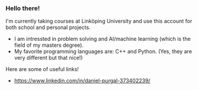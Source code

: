### Hello there!

I'm currently taking courses at Linköping University and use this account for both school and personal projects.

- I am intressted in problem solving and AI/machine learning (which is the field of my masters degree). 
- My favorite programming languages are: C++ and Python. (Yes, they are very different but that nice!)

Here are some of useful links!
- https://www.linkedin.com/in/daniel-purgal-373402239/
<!--
**Dadopur/Dadopur** is a ✨ _special_ ✨ repository because its `README.md` (this file) appears on your GitHub profile.

Here are some ideas to get you started:

- 🔭 I’m currently working on ...
- 🌱 I’m currently learning ...
- 👯 I’m looking to collaborate on ...
- 🤔 I’m looking for help with ...
- 💬 Ask me about ...
- 📫 How to reach me: ...
- 😄 Pronouns: ...
- ⚡ Fun fact: ...
-->
